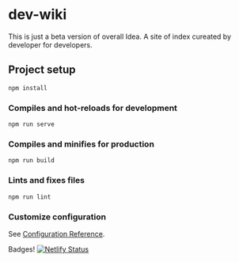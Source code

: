 # dev-wiki
This is just a beta version of overall Idea. A site of index cureated by developer for developers.

## Project setup
```
npm install
```

### Compiles and hot-reloads for development
```
npm run serve
```

### Compiles and minifies for production
```
npm run build
```

### Lints and fixes files
```
npm run lint
```

### Customize configuration
See [Configuration Reference](https://cli.vuejs.org/config/).

Badges!
[![Netlify Status](https://api.netlify.com/api/v1/badges/2d90dc16-3e1f-4d37-84d8-97b6ad689aa2/deploy-status)](https://app.netlify.com/sites/dev-wiki/deploys)
